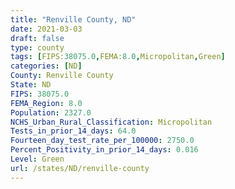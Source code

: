 ```yaml
---
title: "Renville County, ND"
date: 2021-03-03
draft: false
type: county
tags: [FIPS:38075.0,FEMA:8.0,Micropolitan,Green]
categories: [ND]
County: Renville County
State: ND
FIPS: 38075.0
FEMA_Region: 8.0
Population: 2327.0
NCHS_Urban_Rural_Classification: Micropolitan
Tests_in_prior_14_days: 64.0
Fourteen_day_test_rate_per_100000: 2750.0
Percent_Positivity_in_prior_14_days: 0.016
Level: Green
url: /states/ND/renville-county
---
```



